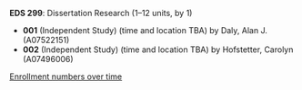 **EDS 299**: Dissertation Research (1–12 units, by 1)

- **001** (Independent Study) (time and location TBA) by Daly, Alan J. (A07522151)
- **002** (Independent Study) (time and location TBA) by Hofstetter, Carolyn (A07496006)

[Enrollment numbers over time](./EDS299.tsv)
